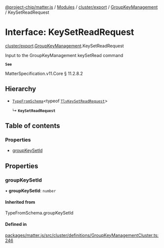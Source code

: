 [@project-chip/matter.js](../README.md) / [Modules](../modules.md) / [cluster/export](../modules/cluster_export.md) / [GroupKeyManagement](../modules/cluster_export.GroupKeyManagement.md) / KeySetReadRequest

# Interface: KeySetReadRequest

[cluster/export](../modules/cluster_export.md).[GroupKeyManagement](../modules/cluster_export.GroupKeyManagement.md).KeySetReadRequest

Input to the GroupKeyManagement keySetRead command

**`See`**

MatterSpecification.v11.Core § 11.2.8.2

## Hierarchy

- [`TypeFromSchema`](../modules/tlv_export.md#typefromschema)\<typeof [`TlvKeySetReadRequest`](../modules/cluster_export.GroupKeyManagement.md#tlvkeysetreadrequest)\>

  ↳ **`KeySetReadRequest`**

## Table of contents

### Properties

- [groupKeySetId](cluster_export.GroupKeyManagement.KeySetReadRequest.md#groupkeysetid)

## Properties

### groupKeySetId

• **groupKeySetId**: `number`

#### Inherited from

TypeFromSchema.groupKeySetId

#### Defined in

[packages/matter.js/src/cluster/definitions/GroupKeyManagementCluster.ts:246](https://github.com/project-chip/matter.js/blob/558e12c94a201592c28c7bc0743705360b3e5ca6/packages/matter.js/src/cluster/definitions/GroupKeyManagementCluster.ts#L246)
